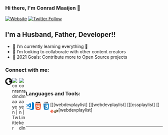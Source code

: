 ### Hi there, I'm Conrad Maaijen 👋

[![Website](https://img.shields.io/website?label=maayen.nl&style=for-the-badge&url=https%3A%2F%2Fmaayen.nl)](https://maayen.nl)
[![Twitter Follow](https://img.shields.io/twitter/follow/conradmaayen?color=1DA1F2&logo=twitter&style=for-the-badge)](https://twitter.com/intent/follow?original_referer=https%3A%2F%2Fgithub.com%2Fconradmaayen&screen_name=conradmaayen)

## I'm a Husband, Father, Developer!!

- 🌱 I’m currently learning everything 🤣
- 👯 I’m looking to collaborate with other content creators
- 🥅 2021 Goals: Contribute more to Open Source projects

### Connect with me:

[<img align="left" alt="maayen.nl" width="22px" src="https://raw.githubusercontent.com/iconic/open-iconic/master/svg/globe.svg" />][website]
[<img align="left" alt="conradmaayen | Twitter" width="22px" src="https://cdn.jsdelivr.net/npm/simple-icons@v3/icons/twitter.svg" />][twitter]
[<img align="left" alt="conradmaayen | LinkedIn" width="22px" src="https://cdn.jsdelivr.net/npm/simple-icons@v3/icons/linkedin.svg" />][linkedin]


<br />

### Languages and Tools:

[<img align="left" alt="Visual Studio Code" width="26px" src="https://raw.githubusercontent.com/github/explore/80688e429a7d4ef2fca1e82350fe8e3517d3494d/topics/visual-studio-code/visual-studio-code.png" />][webdevplaylist]
[<img align="left" alt="HTML5" width="26px" src="https://raw.githubusercontent.com/github/explore/80688e429a7d4ef2fca1e82350fe8e3517d3494d/topics/html/html.png" />][webdevplaylist]
[<img align="left" alt="CSS3" width="26px" src="https://raw.githubusercontent.com/github/explore/80688e429a7d4ef2fca1e82350fe8e3517d3494d/topics/css/css.png" />][cssplaylist]
[<img align="left" alt="Git" width="26px" src="https://raw.githubusercontent.com/github/explore/80688e429a7d4ef2fca1e82350fe8e3517d3494d/topics/git/git.png" />][webdevplaylist]

<br />

---

[website]: https://maayen.nl
[twitter]: https://twitter.com/conradmaayen
[linkedin]: https://linkedin.com/in/conradmaayen
